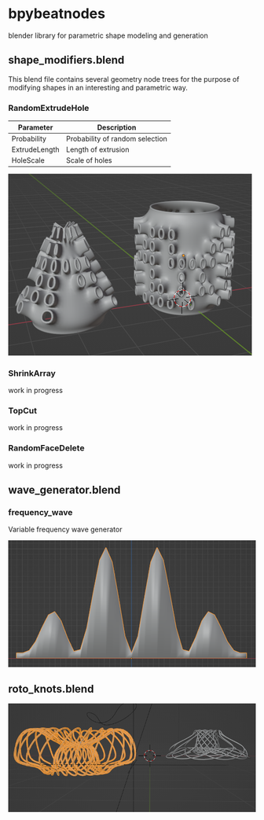 # bpybeatnodes
blender library for parametric shape modeling and generation

## shape_modifiers.blend

This blend file contains several geometry node trees for the purpose of modifying shapes in an interesting and parametric way. 

### RandomExtrudeHole

| Parameter | Description |
| ----------- | ----------- |
| Probability | Probability of random selection |
| ExtrudeLength | Length of extrusion |
| HoleScale | Scale of holes |

![RandomExtrudeHole](images/random_extrude_hole.png)


### ShrinkArray

work in progress

### TopCut

work in progress

### RandomFaceDelete

work in progress

## wave_generator.blend

### frequency_wave
Variable frequency wave generator

![frequency_wave](images/frequency_wave.png)

## roto_knots.blend

![roto_knots](images/roto_knots.png)
